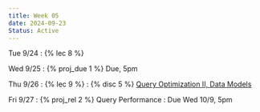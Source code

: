 ```yaml
---
title: Week 05
date: 2024-09-23
Status: Active
---
```


Tue 9/24
: {% lec 8 %}

Wed 9/25
: {% proj_due 1 %} Due, 5pm

Thu 9/26
: {% lec 9 %}
: {% disc 5 %} [Query Optimization II, Data Models](https://drive.google.com/file/d/1kQbuBeIq_SaHfH_APz9OdzfES_vBEsNf/view?usp=sharing)

Fri 9/27
: {% proj_rel 2 %} Query Performance
  : Due Wed 10/9, 5pm
